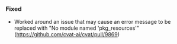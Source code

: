 ### Fixed

- Worked around an issue that may cause an error message to be replaced
  with "No module named 'pkg_resources'"
  (<https://github.com/cvat-ai/cvat/pull/9869>)
